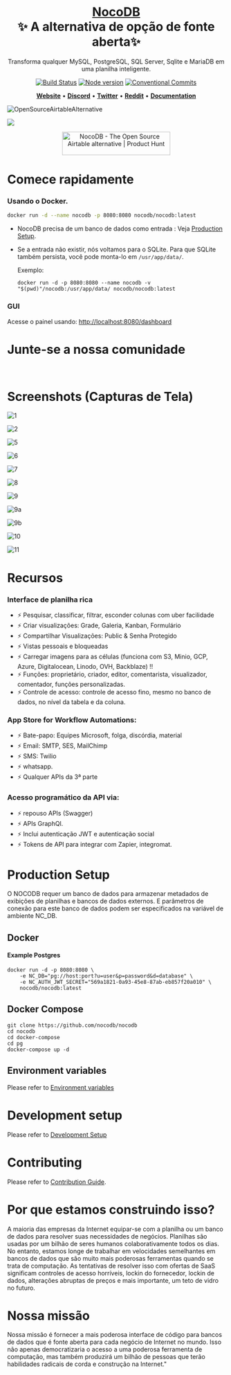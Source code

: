 <h1 align="center" style="border-bottom: none">
    <b>
        <a href="https://www.nocodb.com">NocoDB </a><br>
    </b>
    ✨ A alternativa de opção de fonte aberta✨ <br>

</h1>
<p align="center">
Transforma qualquer MySQL, PostgreSQL, SQL Server, Sqlite e MariaDB em uma planilha inteligente. 
</p>
<div align="center">
 
[![Build Status](https://travis-ci.org/dwyl/esta.svg?branch=master)](https://travis-ci.com/github/NocoDB/NocoDB) 
[![Node version](https://img.shields.io/badge/node-%3E%3D%2014.18.0-brightgreen)](http://nodejs.org/download/)
[![Conventional Commits](https://img.shields.io/badge/Conventional%20Commits-1.0.0-green.svg)](https://conventionalcommits.org)

</div>

<p align="center">
    <a href="http://www.nocodb.com"><b>Website</b></a> •
    <a href="https://discord.gg/5RgZmkW"><b>Discord</b></a> •
    <a href="https://twitter.com/nocodb"><b>Twitter</b></a> •
    <a href="https://www.reddit.com/r/NocoDB/"><b>Reddit</b></a> •
    <a href="https://docs.nocodb.com/"><b>Documentation</b></a>
</p>

![OpenSourceAirtableAlternative](https://user-images.githubusercontent.com/5435402/133762127-e94da292-a1c3-4458-b09a-02cd5b57be53.png)

<img src="https://static.scarf.sh/a.png?x-pxid=c12a77cc-855e-4602-8a0f-614b2d0da56a" />

<p align="center">
  <a href="https://www.producthunt.com/posts/nocodb?utm_source=badge-featured&utm_medium=badge&utm_souce=badge-nocodb" target="_blank"><img src="https://api.producthunt.com/widgets/embed-image/v1/featured.svg?post_id=297536&theme=dark" alt="NocoDB - The Open Source Airtable alternative | Product Hunt" style="width: 250px; height: 54px;" width="250" height="54" /></a>
</p>

# Comece rapidamente

### Usando o Docker.

```bash
docker run -d --name nocodb -p 8080:8080 nocodb/nocodb:latest
```
- NocoDB precisa de um banco de dados como entrada : Veja [Production Setup](https://github.com/nocodb/nocodb/blob/master/README.md#production-setup).
- Se a entrada não existir, nós voltamos para o SQLite. Para que SQLite também persista, você pode monta-lo em `/usr/app/data/`. 

  Exemplo:

  ```
  docker run -d -p 8080:8080 --name nocodb -v "$(pwd)"/nocodb:/usr/app/data/ nocodb/nocodb:latest
  ```


### GUI

Acesse o painel usando: [http://localhost:8080/dashboard](http://localhost:8080/dashboard)

# Junte-se a nossa comunidade

<a href="https://discord.gg/5RgZmkW">
<img src="https://discordapp.com/api/guilds/661905455894888490/widget.png?style=banner3" alt="">
</a>
<br>
<br>

# Screenshots (Capturas de Tela)

![1](https://user-images.githubusercontent.com/86527202/136070349-cacc406d-9efe-406f-9aa2-1b81564332a7.png)
<br>

![2](https://user-images.githubusercontent.com/86527202/136070360-706a4976-c4c9-4fde-b66c-73b54199799a.png)
<br>

![5](https://user-images.githubusercontent.com/86527202/136070372-08c34b1a-9ecf-4486-b6db-23b2dc135afa.png)
<br>

![6](https://user-images.githubusercontent.com/86527202/136070375-337a5d77-7b97-496d-9634-e8d86014b357.png)
<br>

![7](https://user-images.githubusercontent.com/86527202/136070379-159bb1b7-0f36-46c6-a6ea-b1f8a3cb0568.png)
<br>

![8](https://user-images.githubusercontent.com/86527202/136070385-de1c34b3-0ecd-4127-8706-32fbd8675cb2.png)
<br>

![9](https://user-images.githubusercontent.com/86527202/136070398-24abb3d4-a76f-4c45-979e-9ef93691bc7f.png)
<br>

![9a](https://user-images.githubusercontent.com/86527202/136070405-5809d0c9-9280-4935-8d98-105f37f898a7.png)
<br>

![9b](https://user-images.githubusercontent.com/86527202/136070410-09ae3f18-95d0-40f1-b525-b05f888573ff.png)
<br>

![10](https://user-images.githubusercontent.com/86527202/136070414-0ea0890f-734c-473c-977b-bbf46a812557.png)
<br>

![11](https://user-images.githubusercontent.com/86527202/136070417-7fd60c3b-8dd2-4cdb-a6dd-1eec80e636ac.png)
<br>

# Recursos

### Interface de planilha rica

- ⚡ Pesquisar, classificar, filtrar, esconder colunas com uber facilidade
- ⚡ Criar visualizações: Grade, Galeria, Kanban, Formulário
- ⚡ Compartilhar Visualizações: Public & Senha Protegido
- ⚡ Vistas pessoais e bloqueadas
- ⚡ Carregar imagens para as células (funciona com S3, Minio, GCP, Azure, Digitalocean, Linodo, OVH, Backblaze) !!
- ⚡ Funções: proprietário, criador, editor, comentarista, visualizador, comentador, funções personalizadas.
- ⚡ Controle de acesso: controle de acesso fino, mesmo no banco de dados, no nível da tabela e da coluna.

### App Store for Workflow Automations:

- ⚡ Bate-papo: Equipes Microsoft, folga, discórdia, material
- ⚡ Email: SMTP, SES, MailChimp
- ⚡ SMS: Twilio
- ⚡ whatsapp.
- ⚡ Qualquer APIs da 3ª parte

### Acesso programático da API via:

- ⚡ repouso APIs (Swagger)
- ⚡ APIs GraphQl.
- ⚡ Inclui autenticação JWT e autenticação social
- ⚡ Tokens de API para integrar com Zapier, integromat.

# Production Setup

O NOCODB requer um banco de dados para armazenar metadados de exibições de planilhas e bancos de dados externos. E parâmetros de conexão para este banco de dados podem ser especificados na variável de ambiente NC_DB.

## Docker

#### Example Postgres

```
docker run -d -p 8080:8080 \
    -e NC_DB="pg://host:port?u=user&p=password&d=database" \
    -e NC_AUTH_JWT_SECRET="569a1821-0a93-45e8-87ab-eb857f20a010" \
    nocodb/nocodb:latest
```


## Docker Compose

```
git clone https://github.com/nocodb/nocodb
cd nocodb
cd docker-compose
cd pg 
docker-compose up -d
```

## Environment variables

Please refer to [Environment variables](https://docs.nocodb.com/getting-started/self-hosted/environment-variables)

# Development setup

Please refer to [Development Setup](https://docs.nocodb.com/engineering/development-setup)

# Contributing

Please refer to [Contribution Guide](https://github.com/nocodb/nocodb/blob/master/.github/CONTRIBUTING.md).

# Por que estamos construindo isso?

A maioria das empresas da Internet equipar-se com a planilha ou um banco de dados para resolver suas necessidades de negócios. Planilhas são usadas por um bilhão de seres humanos colaborativamente todos os dias. No entanto, estamos longe de trabalhar em velocidades semelhantes em bancos de dados que são muito mais poderosas ferramentas quando se trata de computação. As tentativas de resolver isso com ofertas de SaaS significam controles de acesso horríveis, lockin do fornecedor, lockin de dados, alterações abruptas de preços e mais importante, um teto de vidro no futuro.

# Nossa missão

Nossa missão é fornecer a mais poderosa interface de código para bancos de dados que é fonte aberta para cada negócio de Internet no mundo. Isso não apenas democratizaria o acesso a uma poderosa ferramenta de computação, mas também produzirá um bilhão de pessoas que terão habilidades radicais de corda e construção na Internet."

